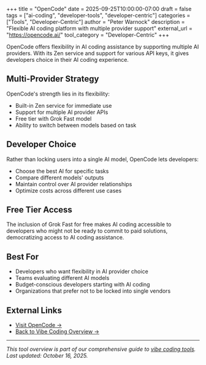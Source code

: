 +++
title = "OpenCode"
date = 2025-09-25T10:00:00-07:00
draft = false
tags = ["ai-coding", "developer-tools", "developer-centric"]
categories = ["Tools", "Developer-Centric"]
author = "Peter Warnock"
description = "Flexible AI coding platform with multiple provider support"
external_url = "https://opencode.ai/"
tool_category = "Developer-Centric"
+++

OpenCode offers flexibility in AI coding assistance by supporting multiple AI providers. With its Zen service and support for various API keys, it gives developers choice in their AI coding experience.

## Multi-Provider Strategy

OpenCode's strength lies in its flexibility:
- Built-in Zen service for immediate use
- Support for multiple AI provider APIs
- Free tier with Grok Fast model
- Ability to switch between models based on task

## Developer Choice

Rather than locking users into a single AI model, OpenCode lets developers:
- Choose the best AI for specific tasks
- Compare different models' outputs
- Maintain control over AI provider relationships
- Optimize costs across different use cases

## Free Tier Access

The inclusion of Grok Fast for free makes AI coding accessible to developers who might not be ready to commit to paid solutions, democratizing access to AI coding assistance.

## Best For

- Developers who want flexibility in AI provider choice
- Teams evaluating different AI models
- Budget-conscious developers starting with AI coding
- Organizations that prefer not to be locked into single vendors

## External Links

- [Visit OpenCode →](https://opencode.ai/)
- [Back to Vibe Coding Overview →](/posts/vibe-coding-revolution/)

---

*This tool overview is part of our comprehensive guide to [vibe coding tools](/posts/vibe-coding-revolution/). Last updated: October 16, 2025.*
